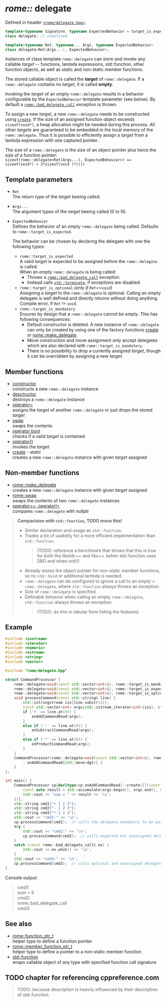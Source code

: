 # _rome::_ **delegate**

Defined in header [`<rome/delegate.hpp>`](../include/rome/delegate.hpp).

```cpp
template<typename Signature, typename ExpectedBehavior = target_is_expected>
class delegate; // undefined

template<typename Ret, typename... Args, typename ExpectedBehavior>
class delegate<Ret(Args...), ExpectedBehavior>;
```

Instances of class template `rome::delegate` can store and invoke any callable _target_ -- functions, lambda expressions, std::function, other function objects, as well as static and non-static member functions.

The stored callable object is called the **_target_** of `rome::delegate`. If a `rome::delegate` contains no _target_, it is called **_empty_**.

Invoking the _target_ of an _empty_ `rome::delegate` results in a behavior configurable by the `ExpectedBehavior` template parameter (see below). By default a [`rome::bad_delegate_call`](delegate/bad_delegate_call.md) exception is thrown.

To assign a new _target_, a new `rome::delegate` needs to be constructed using [`create`](delegate/create.md). If the size of an assigned function object exceeds `sizeof(void*)`, a heap allocation might be needed during this process. All other _targets_ are guaranteed to be embedded in the local memory of the `rome::delegate`. Thus it is possible to efficiently assign a _target_ from a lambda expression with one captured pointer.

The size of a `rome::delegate` is the size of an object pointer plus twice the size of a function pointer:  
`sizeof(rome::delegate<Ret(Args...), ExpectedBehavior>) == sizeof(void*) + 2*sizeof(void (*)())`

## Template parameters

- `Ret`  
  The return type of the _target_ beeing called.
- `Args...`  
  The argument types of the _target_ beeing called (0 to N).
- `ExpectedBehavior`  
  Defines the behavior of an _empty_ `rome::delegate` being called. Defaults to `rome::target_is_expected`.
  
  The behavior can be chosen by declaring the delegate with one the following types:
  
  - `rome::target_is_expected`  
    A valid _target_ is expected to be assigned before the `rome::delegate` is called.  
    When an _empty_ `rome::delegate` is being called:
    - Throws a [`rome::bad_delegate_call`](delegate/bad_delegate_call.md) exception.
    - Instead calls [`std::terminate`](https://en.cppreference.com/w/cpp/error/terminate), if exceptions are disabled.
  - `rome::target_is_optional` _(only if `Ret`==`void`)_  
    Assigning a _target_ to the `rome::delegate` is optional. Calling an _empty_ delegate is well defined and directly returns without doing anything.  
    Compile error, if `Ret` != `void`.
  - `rome::target_is_mandatory`  
    Ensures by design that a `rome::delegate` cannot be _empty_. This has following consequences:
    - Default constructor is deleted. A new instance of `rome::delegate` can only be created by using one of the factory functions [create](delegate/create.md) or [rome::make_delegate](delegate/make_delegate.md).
    - Move construction and move assignment only accept delegates which are also declared with `rome::target_is_mandatory`.
    - There is no possibility to drop a currently assigned _target_, though it can be overridden by assigning a new _target_.

## Member functions

- [constructor](delegate/constructor.md)  
  constructs a new `rome::delegate` instance
- [desctructor](delegate/destructor.md)  
  destroys a `rome::delegate` instance
- [operator=](delegate/operator_assignment.md)  
  assigns the _target_ of another `rome::delegate` or just drops the stored _target_
- [swap](delegate/swap.md)  
  swaps the contents
- [operator bool](delegate/operator_bool.md)  
  checks if a valid _target_ is contained
- [operator()](delegate/operator_function_call.md)  
  invokes the _target_
- [create](delegate/create.md) - _static_  
  creates a new `rome::delegate` instance with given _target_ assigned

## Non-member functions

- [rome::make_delegate](delegate/make_delegate.md)  
  creates a new `rome::delegate` instance with given _target_ assigned
- [rome::swap](delegate/swap2.md)  
  swaps the contents of two `rome::delegate` instances
- [operator==, operator!=](delegate/operator_cmp_nullptr.md)  
  compares `rome::delegate` with nullptr

> **Comparision with `std::function`, TODO move this!**
>
> - Similar declaration and usage as `std::function`.
> - Trades a bit of usability for a more efficient implementation than `std::function`.  
>   > (TODO: reference a benchmark that shows that this is true for both  the libstdc++ and libc++ (when std::function uses SBO and when not)!)
> - Already stores the object pointer for non-static member functions, so  no `std::bind` or additional lambda is needed.
> - `rome::delegate` can be configured to ignore a call to an _empty_ > `rome::delegate`, where `std::function` always throws an exception.
> - Size of `rome::delegate` is specified.  
> - Definable behavior when calling an empty `rome::delegate`, `std::function` always throws an exception.
>   > (TODO: do this in tabular form listing the features)

## Example

```cpp
#include <iostream>
#include <iterator>
#include <numeric>
#include <sstream>
#include <string>
#include <vector>

#include "rome/delegate.hpp"

struct CommandProcessor {
    rome::delegate<void(const std::vector<int>&), rome::target_is_mandatory> onAddCommandRead;
    rome::delegate<void(const std::vector<int>&), rome::target_is_expected> onSubtractCommandRead;
    rome::delegate<void(const std::vector<int>&), rome::target_is_optional> onProductCommandRead;
    void processCommand(const std::string& line) {
        std::istringstream iss{line.substr(2)};
        const std::vector<int> args{std::istream_iterator<int>{iss}, std::istream_iterator<int>{}};
        if ('+' == line.at(0)) {
            onAddCommandRead(args);
        }
        else if ('-' == line.at(0)) {
            onSubtractCommandRead(args);
        }
        else if ('*' == line.at(0)) {
            onProductCommandRead(args);
        }
    }
    CommandProcessor(rome::delegate<void(const std::vector<int>&), rome::target_is_mandatory>&& dgt)
        : onAddCommandRead{std::move(dgt)} {
    }
};

int main() {
    CommandProcessor cp{decltype(cp.onAddCommandRead)::create([](const std::vector<int>& args) {
        const auto result = std::accumulate(args.begin(), args.end(), 0);
        std::cout << "sum = " << result << '\n';
    })};
    std::string cmd1{"+ 1 2 3"};
    std::string cmd2{"- 1 2 3"};
    std::string cmd3{"* 1 2 3"};
    std::cout << "cmd1:" << '\n';
    cp.processCommand(cmd1);  // calls the delegate mandatory to be passed during construction
    try {
        std::cout << "cmd2:" << '\n';
        cp.processCommand(cmd2);  // calls expected but unassigned delegate
    }
    catch (const rome::bad_delegate_call& ex) {
        std::cout << ex.what() << '\n';
    }
    std::cout << "cmd3:" << '\n';
    cp.processCommand(cmd3);  // calls optional and unassigned delegate
}
```

Console output:

> cmd1:  
> sum = 6  
> cmd2:  
> rome::bad_delegate_call  
> cmd3:

## See also

- [rome::function_ptr_t](function_ptr.md)  
  helper type to define a function pointer
- [rome::member_function_ptr_t](function_ptr.md)  
  helper type to define a pointer to a non-static member function
- [std::function](https://en.cppreference.com/w/cpp/utility/functional/function)  
  wraps callable object of any type with specified function call signature

## TODO chapter for referencing cppreference.com

> TODO: because description is heavily influenced by their description of std::function
